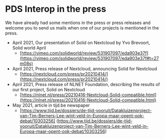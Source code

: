 # PDS Interop in the press

We have already had some mentions in the press or press releases and welcome you to send us mails when one of our projects is mentioned in the press.

- April 2021, Our presentation of Solid on Nextcloud by Yvo Brevoort, Solid world April
  - [https://vimeo.com/solidworld/review/531907097/eda903e37f](https://vimeo.com/solidworld/review/531907097/eda903e37f#t=27m08s)
- April 2021, Press release of Nextcloud, announcing Solid for Nextcloud
  - [https://nextcloud.com/press/pr20210414/](https://nextcloud.com/press/pr20210414/)
- April 2021, Press release of NLNET Foundation, describing the results of our first project, Solid on Nextcloud
  - [https://nlnet.nl/press/20210416-Nextcloud-Solid-compatible.html](https://nlnet.nl/press/20210416-Nextcloud-Solid-compatible.html)
- May 2021, article in tijd.be newspaper
  -  [https://www.tijd.be/dossiers/de-tijd-vooruit/Datakluizenproject-van-Tim-Berners-Lee-wint-veld-in-Europa-maar-opent-ook-debat/10303256] (https://www.tijd.be/dossiers/de-tijd-vooruit/Datakluizenproject-van-Tim-Berners-Lee-wint-veld-in-Europa-maar-opent-ook-debat/10303256)
